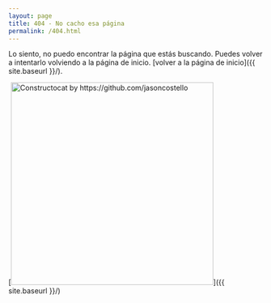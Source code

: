 ```yaml
---
layout: page
title: 404 - No cacho esa página
permalink: /404.html
---
```


Lo siento, no puedo encontrar la página que estás buscando. Puedes volver a intentarlo volviendo a la página de inicio. [volver a la página de inicio]({{ site.baseurl }}/).

[<img src="{{ site.baseurl }}/images/404.jpg" alt="Constructocat by https://github.com/jasoncostello" style="width: 400px;"/>]({{ site.baseurl }}/)
